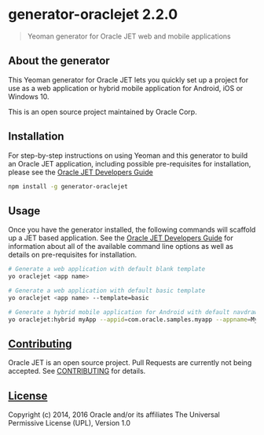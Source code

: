 # generator-oraclejet 2.2.0

> Yeoman generator for Oracle JET web and mobile applications

## About the generator
This Yeoman generator for Oracle JET lets you quickly set up a project for use as a web application or hybrid mobile application for Android, iOS or Windows 10. 

This is an open source project maintained by Oracle Corp.

## Installation
For step-by-step instructions on using Yeoman and this generator to build an Oracle JET application, including possible pre-requisites for installation, please see the [Oracle JET Developers Guide](http://docs.oracle.com/middleware/jet220/jet/)
```bash
npm install -g generator-oraclejet
```

## Usage
Once you have the generator installed, the following commands will scaffold up a JET based application. See the [Oracle JET Developers Guide](http://docs.oracle.com/middleware/jet220/jet/) for information about all of the available command line options as well as details on pre-requisites for installation.

```bash
# Generate a web application with default blank template
yo oraclejet <app name>
```
```bash
# Generate a web application with default basic template
yo oraclejet <app name> --template=basic
```
```bash
# Generate a hybrid mobile application for Android with default navdrawer template
yo oraclejet:hybrid myApp --appid=com.oracle.samples.myapp --appname=MyApp --template=navdrawer --platform=android
```

## [Contributing](https://github.com/oracle/generator-oraclejet/tree/master/CONTRIBUTING.md)
Oracle JET is an open source project.  Pull Requests are currently not being accepted. See 
[CONTRIBUTING](https://github.com/oracle/generator-oraclejet/tree/master/CONTRIBUTING.md)
for details.

## [License](https://github.com/oracle/generator-oraclejet/tree/master/LICENSE.md)
Copyright (c) 2014, 2016 Oracle and/or its affiliates
The Universal Permissive License (UPL), Version 1.0